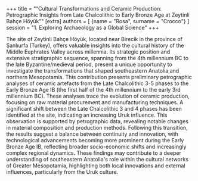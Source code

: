 +++
title = "“Cultural Transformations and Ceramic Production: Petrographic Insights from Late Chalcolithic to Early Bronze Age at Zeytinli Bahçe Höyük”"
[extra]
authors = [
    {name = "Rosa", surname = "Crocco"}
]
session = "1. Exploring Archaeology as a Global Science"
+++

The site of Zeytinli Bahçe Höyük, located near Birecik in the province of Şanlıurfa (Turkey), offers valuable insights into the cultural history of the Middle Euphrates Valley across millennia. Its strategic position and extensive stratigraphic sequence, spanning from the 4th millennium BC to the late Byzantine/medieval period, present a unique opportunity to investigate the transformations that shaped southeastern Anatolia and northern Mesopotamia.
This contribution presents preliminary petrographic analyses of ceramic artefacts from the Late Chalcolithic 3-5 phases to the Early Bronze Age IB (the first half of the 4th millennium to the early 3rd millennium BC). These analyses trace the evolution of ceramic production, focusing on raw material procurement and manufacturing techniques.
A significant shift between the Late Chalcolithic 3 and 4 phases has been identified at the site, indicating an increasing Uruk influence. This observation is supported by petrographic data, revealing notable changes in material composition and production methods. Following this transition, the results suggest a balance between continuity and innovation, with technological advancements becoming more prominent during the Early Bronze Age IB, reflecting broader socio-economic shifts and increasingly complex regional dynamics. 
These findings may contribute to a deeper understanding of southeastern Anatolia's role within the cultural networks of Greater Mesopotamia, highlighting both local innovations and external influences, particularly from the Uruk culture.


